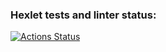 ### Hexlet tests and linter status:
[![Actions Status](https://github.com/denikeev/frontend-project-lvl3/workflows/hexlet-check/badge.svg)](https://github.com/denikeev/frontend-project-lvl3/actions)
